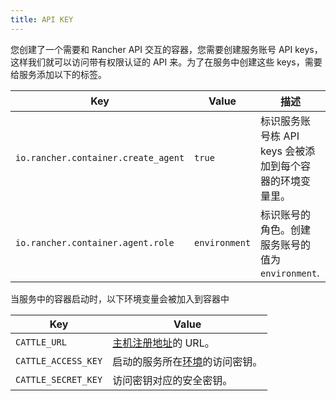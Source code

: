 ```yaml
---
title: API KEY
---
```


您创建了一个需要和 Rancher API 交互的容器，您需要创建服务账号 API keys，这样我们就可以访问带有权限认证的 API 来。为了在服务中创建这些 keys，需要给服务添加以下的标签。

| Key                                 | Value         | 描述                                                     |
| ----------------------------------- | ------------- | -------------------------------------------------------- |
| `io.rancher.container.create_agent` | `true`        | 标识服务账号栋 API keys 会被添加到每个容器的环境变量里。 |
| `io.rancher.container.agent.role`   | `environment` | 标识账号的角色。创建服务账号的值为`environment`.         |

当服务中的容器启动时，以下环境变量会被加入到容器中

| Key                 | Value                                                                              |
| ------------------- | ---------------------------------------------------------------------------------- |
| `CATTLE_URL`        | [主机注册地址](/docs/rancher1/_index#主机注册)的 URL。                             |
| `CATTLE_ACCESS_KEY` | 启动的服务所在[环境](/docs/rancher1/configuration/environments/_index)的访问密钥。 |
| `CATTLE_SECRET_KEY` | 访问密钥对应的安全密钥。                                                           |
